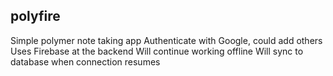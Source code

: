 ## polyfire

Simple polymer note taking app
Authenticate with Google, could add others
Uses Firebase at the backend
Will continue working offline
Will sync to database when connection resumes
